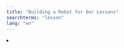 ```yaml
---
title: "Building a Robot for Our Lessons"
searchterms: "lesson"
lang: "en"
---
```

<li>
<div class="content-tab closed" style="display: none;">

                        <ul>
                          <li>Slides: <a href="translations/en-us/robots/BaseRobot.pptx">PPTX</a>, <a href="translations/en-us/robots/BaseRobot.pdf">PDF </a></li>

                        </ul>
                      </div>
